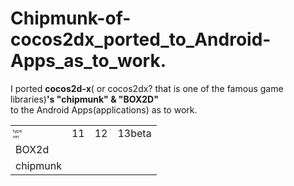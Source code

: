 Chipmunk-of-cocos2dx_ported_to_Android-Apps_as_to_work.
=============================
I ported **cocos2d-x**( or cocos2dx? that is one of the famous game libraries)**'s "chipmunk" & "BOX2D"**  
to the Android Apps(applications) as  to work.
 

<table><tr><td style="ine-height:7px;font-size:7px;">type<br>ver</td><td>11</td><td>12</td><td>13beta</td></tr>
<tr><td>BOX2d</td><td> </td><td> </td><td> </td></tr>

<tr><td>chipmunk </td><td> </td><td> </td><td> </td></tr>

</pre>

  
